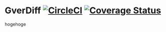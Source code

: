 # GverDiff [![CircleCI](https://circleci.com/gh/somen440/gver_diff.svg?style=shield)](https://circleci.com/gh/somen440/gver_diff) [![Coverage Status](https://coveralls.io/repos/github/somen440/gver_diff/badge.svg)](https://coveralls.io/github/somen440/gver_diff)

hogehoge